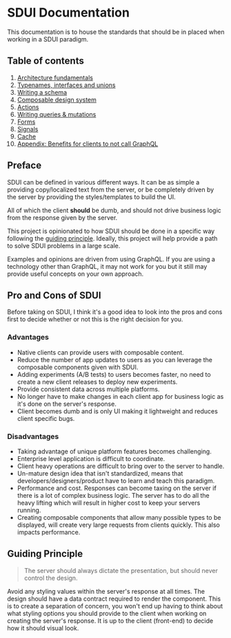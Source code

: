 # SDUI Documentation

This documentation is to house the standards that should be in placed when working in a SDUI paradigm.

## Table of contents
1. [Architecture fundamentals](./architecture-fundamentals.md)
2. [Typenames, interfaces and unions](./graphql-types.md)
3. [Writing a schema](./schema.md)
4. [Composable design system](./composable-design.md)
5. [Actions](./actions.md)
6. [Writing queries & mutations](./queries-and-mutations.md)
7. [Forms](./forms.md)
8. [Signals](./signals.md)
9. [Cache](./cache.md)
10. [Appendix: Benefits for clients to not call GraphQL](./decouple-graphql-client.md)

## Preface

SDUI can be defined in various different ways. It can be as simple a providing copy/localized text from the server, or be completely driven by the server by providing the styles/templates to build the UI.

All of which the client **should** be dumb, and should not drive business logic from the response given by the server.

This project is opinionated to how SDUI should be done in a specific way following the [guiding principle](#guiding-principle). Ideally, this project will help provide a path to solve SDUI problems in a large scale.

Examples and opinions are driven from using GraphQL. If you are using a technology other than GraphQL, it may not work for you but it still may provide useful concepts on your own approach.

## Pro and Cons of SDUI

Before taking on SDUI, I think it's a good idea to look into the pros and cons first to decide whether or not this is the right decision for you.

### Advantages

- Native clients can provide users with composable content.
- Reduce the number of app updates to users as you can leverage the composable components given with SDUI.
- Adding experiments (A/B tests) to users becomes faster, no need to create a new client releases to deploy new experiments.
- Provide consistent data across multiple platforms.
- No longer have to make changes in each client app for business logic as it's done on the server's response.
- Client becomes dumb and is only UI making it lightweight and reduces client specific bugs.

### Disadvantages

- Taking advantage of unique platform features becomes challenging.
- Enterprise level application is difficult to coordinate.
- Client heavy operations are difficult to bring over to the server to handle.
- Un-mature design idea that isn't standardized, means that developers/designers/product have to learn and teach this paradigm.
- Performance and cost. Responses can become taxing on the server if there is a lot of complex business logic. The server has to do all the heavy lifting which will result in higher cost to keep your servers running.
- Creating composable components that allow many possible types to be displayed, will create very large requests from clients quickly. This also impacts performance.

## Guiding Principle

> The server should always dictate the presentation, but should never control the design.

Avoid any styling values within the server's response at all times. The design should have a data contract required to render the component. This is to create a separation of concern, you won't end up having to think about what styling options you should provide to the client when working on creating the server's response. It is up to the client (front-end) to decide how it should visual look.
